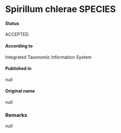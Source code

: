 # Spirillum chlerae SPECIES

#### Status
ACCEPTED

#### According to
Integrated Taxonomic Information System

#### Published in
null

#### Original name
null

### Remarks
null